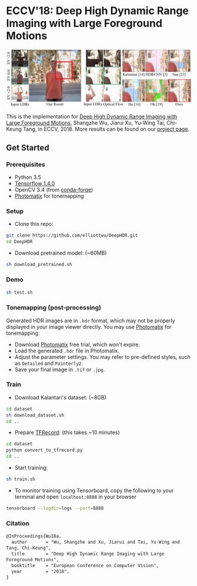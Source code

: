 # ECCV'18: Deep High Dynamic Range Imaging with Large Foreground Motions
<img src="./img/hdr_teaser.jpg" width="800">

This is the implementation for [Deep High Dynamic Range Imaging with Large Foreground Motions](https://arxiv.org/abs/1711.08937), Shangzhe Wu, Jiarui Xu, Yu-Wing Tai, Chi-Keung Tang, in ECCV, 2018. More results can be found on our [project page](https://elliottwu.com/projects/hdr/). 

## Get Started
### Prerequisites
- Python 3.5
- [Tensorflow 1.4.0](https://github.com/tensorflow/tensorflow/tree/r1.4)
- OpenCV 3.4 (from [conda-forge](https://anaconda.org/conda-forge/opencv))
- [Photomatix](https://www.hdrsoft.com/) for tonemapping

### Setup
- Clone this repo: 
```bash
git clone https://github.com/elliottwu/DeepHDR.git
cd DeepHDR
```

- Download pretrained model: (~60MB)
```bash
sh download_pretrained.sh
```

### Demo
```bash
sh test.sh
```

### Tonemapping (post-processing)
Generated HDR images are in `.hdr` format, which may not be properly displayed in your image viewer directly. You may use [Photomatix](https://www.hdrsoft.com/) for tonemapping: 
- Download [Photomatix](https://www.hdrsoft.com/) free trial, which won't expire. 
- Load the generated `.hdr` file in Photomatix.
- Adjust the parameter settings. You may refer to pre-defined styles, such as `Detailed` and `Painterly2`. 
- Save your final image in `.tif` or `.jpg`. 

### Train
- Download Kalantari's dataset: (~8GB)
```bash
cd dataset
sh download_dataset.sh
cd ..
```
- Prepare [TFRecord](https://www.tensorflow.org/guide/datasets#consuming_tfrecord_data): (this takes ~10 minutes)
```bash
cd dataset
python convert_to_tfrecord.py
cd ..
```
- Start training: 
```bash
sh train.sh
```
- To monitor training using Tensorboard, copy the following to your terminal and open `localhost:8888` in your browser
```bash
tensorboard --logdir=logs --port=8888
```

### Citation
```
@InProceedings{Wu18a,
  author       = "Wu, Shangzhe and Xu, Jiarui and Tai, Yu-Wing and Tang, Chi-Keung",
  title        = "Deep High Dynamic Range Imaging with Large Foreground Motions",
  booktitle    = "European Conference on Computer Vision",
  year         = "2018",
}
```
